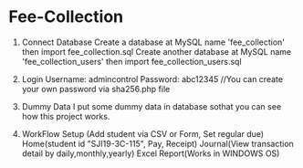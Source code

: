 # Fee-Collection

1. Connect Database
Create a database at MySQL name 'fee_collection' then import fee_collection.sql
Create another database at MySQL name 'fee_collection_users' then import fee_collection_users.sql

2. Login
Username: admincontrol
Password: abc12345
//You can create your own password via sha256.php file

3. Dummy Data
I put some dummy data in database sothat you can see how this project works.

4. WorkFlow
Setup (Add student via CSV or Form, Set regular due)
Home(student id "SJI19-3C-115", Pay, Receipt) 
Journal(View transaction detail by daily,monthly,yearly)
Excel Report(Works in WINDOWS OS)
